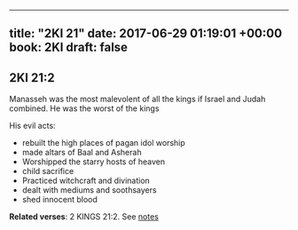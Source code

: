 
---
title: "2KI 21"
date: 2017-06-29 01:19:01 +00:00
book: 2KI
draft: false
---

## 2KI 21:2

Manasseh was the most malevolent of all the kings if Israel and Judah combined. He was the worst of the kings

His evil acts:
- rebuilt the high places of pagan idol worship
- made altars of Baal and Asherah
- Worshipped the starry hosts of heaven 
- child sacrifice 
- Practiced witchcraft and divination 
- dealt with mediums and soothsayers
- shed innocent blood

**Related verses**: 2 KINGS 21:2. See [notes](https://my.bible.com/notes/2667939245746544741)

